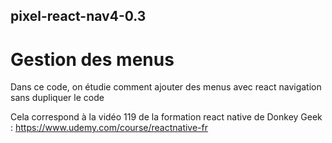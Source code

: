 ## pixel-react-nav4-0.3

# Gestion des menus
Dans ce code, on étudie comment ajouter des menus avec react navigation sans dupliquer le code

Cela correspond à la vidéo 119 de la formation react native de Donkey Geek : 
https://www.udemy.com/course/reactnative-fr
